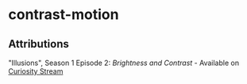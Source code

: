 # contrast-motion

## Attributions
"Illusions", Season 1 Episode 2: _Brightness and Contrast_ - Available on [Curiosity Stream](https://curiositystream.com/video/1259)

